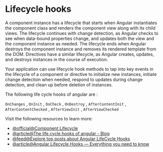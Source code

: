 # Lifecycle hooks

A component instance has a lifecycle that starts when Angular instantiates the component class and renders the component view along with its child views. The lifecycle continues with change detection, as Angular checks to see when data-bound properties change, and updates both the view and the component instance as needed. The lifecycle ends when Angular destroys the component instance and removes its rendered template from the DOM. Directives have a similar lifecycle, as Angular creates, updates, and destroys instances in the course of execution.

Your application can use lifecycle hook methods to tap into key events in the lifecycle of a component or directive to initialize new instances, initiate change detection when needed, respond to updates during change detection, and clean up before deletion of instances.

The following life cycle hooks of angular are :

`OnChanges` , `OnInit` , `DoCheck` , `OnDestroy` , `AfterContentInit` , `AfterContentChecked` , `AfterViewInit` , `AfterViewChecked`

Visit the following resources to learn more:

- [@official@Component Lifecycle](https://angular.dev/guide/components/lifecycle)
- [@article@The life cycle hooks of angular - Blog ](https://blog.logrocket.com/angular-lifecycle-hooks/)
- [@feed@Explore top posts about Angular LifeCycle Hooks](https://dev.to/search?utf8=%E2%9C%93&q=angular+hook)
- [@article@Angular Lifecycle Hooks — Everything you need to know](https://medium.com/@sinanozturk/angular-component-lifecycle-hooks-2f600c48dff3)